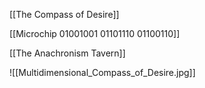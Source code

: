 [[The Compass of Desire]]

[[Microchip 01001001 01101110 01100110]]

[[The Anachronism Tavern]]

![[Multidimensional_Compass_of_Desire.jpg]]